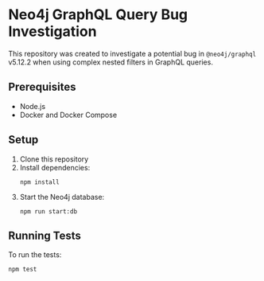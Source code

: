 # Neo4j GraphQL Query Bug Investigation

This repository was created to investigate a potential bug in `@neo4j/graphql` v5.12.2 when using complex nested filters in GraphQL queries.

## Prerequisites

- Node.js
- Docker and Docker Compose

## Setup

1. Clone this repository
2. Install dependencies:
   ```
   npm install
   ```
3. Start the Neo4j database:
   ```
   npm run start:db
   ```

## Running Tests

To run the tests:

```
npm test
```
